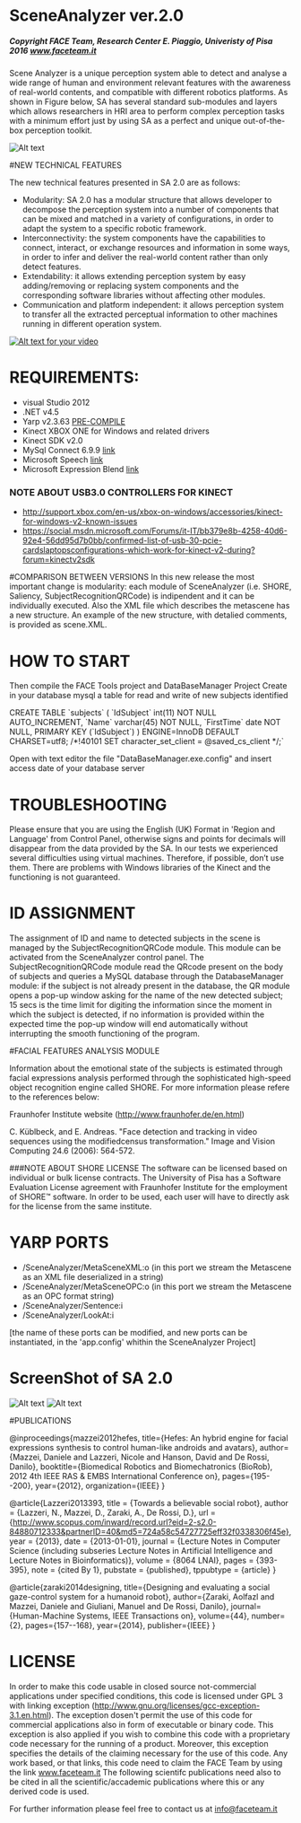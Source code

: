 ﻿# SceneAnalyzer ver.2.0
##### Copyright FACE Team, Research Center E. Piaggio, Univeristy of Pisa 2016 www.faceteam.it

Scene Analyzer is a unique perception system able to detect and analyse a wide range of human and environment relevant features with the awareness of real-world contents, and compatible with different robotics platforms. As shown in Figure below, SA has several standard sub-modules and layers which allows researchers in HRI area to perform complex perception tasks with a minimum effort just by using SA as a perfect and unique out-of-the-box perception toolkit.   

![Alt text](/SAdiagram.png?raw=true "SceneAnalyzer Architecture")



#NEW TECHNICAL FEATURES 

The new technical features presented in SA 2.0 are as follows: 
 * Modularity: SA 2.0  has a modular structure that allows developer to decompose the perception system into a number of components that can be mixed and matched in a variety of configurations, in order to adapt the system to a specific robotic framework.
 * Interconnectivity: the system components have the capabilities to connect, interact, or exchange resources and information in some ways, in order to infer and deliver the real-world content rather than only detect features.
 * Extendability: it allows extending perception system by easy adding/removing or replacing system components and the corresponding software libraries without affecting other modules.
 * Communication and platform independent: it allows perception system to transfer all the extracted perceptual information to other machines running in different operation system.

[![Alt text for your video](http://imgur.com/2oDiCsx.png)](https://www.youtube.com/watch?v=px3nTTn6sUw)

# REQUIREMENTS:
- visual Studio 2012
- .NET v4.5
- Yarp v2.3.63 [PRE-COMPILE](https://sourceforge.net/projects/yarp0/files/yarp2/yarp-2.3.63/windows/yarp_2.3.63_v11_x86_0.exe/download)
- Kinect XBOX ONE for Windows and related drivers
- Kinect SDK v2.0
- MySql Connect 6.9.9 [link](http://dev.mysql.com/downloads/file/?id=463758)
- Microsoft Speech [link](https://www.microsoft.com/en-us/download/confirmation.aspx?id=27225)
- Microsoft Expression Blend [link](https://www.microsoft.com/it-it/download/confirmation.aspx?id=10801)

### NOTE ABOUT USB3.0 CONTROLLERS FOR KINECT
- http://support.xbox.com/en-us/xbox-on-windows/accessories/kinect-for-windows-v2-known-issues
- https://social.msdn.microsoft.com/Forums/it-IT/bb379e8b-4258-40d6-92e4-56dd95d7b0bb/confirmed-list-of-usb-30-pcie-cardslaptopsconfigurations-which-work-for-kinect-v2-during?forum=kinectv2sdk

#COMPARISON BETWEEN VERSIONS
In this new release the most important change is modularity: each module of SceneAnalyzer (i.e. SHORE, Saliency, SubjectRecognitionQRCode) is indipendent and it can be individually executed. 
Also the XML file which describes the metascene has a new structure. An example of the new structure, with detalied comments, is provided as scene.XML.

# HOW TO START

Then compile the FACE Tools project and DataBaseManager Project
Create in your database mysql a table for read and write of new subjects identified

CREATE TABLE \`subjects\` ( 
	\`IdSubject\` int(11) NOT NULL AUTO_INCREMENT,
	\`Name\` varchar(45) NOT NULL,
	 \`FirstTime\` date NOT NULL, 
	PRIMARY KEY (\`IdSubject\`)
) ENGINE=InnoDB DEFAULT CHARSET=utf8;
/*!40101 SET character_set_client = @saved_cs_client */;`

Open with text editor the file "DataBaseManager.exe.config" and insert access date of your database server 

# TROUBLESHOOTING

Please ensure that you are using the English (UK) Format in 'Region and Language' from Control Panel, otherwise signs and points for decimals will disappear from the data provided by the SA.
In our tests we experienced several difficulties using virtual machines. Therefore, if possible, don’t use them. There are problems with Windows libraries of the Kinect and the functioning is not guaranteed.



# ID ASSIGNMENT

The assignment of ID and name to detected subjects in the scene is managed by the SubjectRecognitionQRCode module. This module can be activated from the SceneAnalyzer control panel.
The SubjectRecognitionQRCode module read the QRcode present on the body of subjects and queries a MySQL database through the DatabaseManager module: if the subject is not already present in the database, the QR module opens a pop-up window asking for the name of the new detected subject; 15 secs is the time limit for digiting the information since the moment in which the subject is detected, if no information is provided within the expected time the pop-up window will end automatically without interrupting the smooth functioning of the program.

#FACIAL FEATURES ANALYSIS MODULE

Information about the emotional state of the subjects is estimated through facial expressions analysis performed through the sophisticated high-speed object recognition engine called SHORE. For more information please refere to the references below: 

Fraunhofer Institute website (http://www.fraunhofer.de/en.html)

C. Küblbeck, and E. Andreas. "Face detection and tracking in video sequences using the modifiedcensus transformation." Image and Vision Computing 24.6 (2006): 564-572.


###NOTE ABOUT SHORE LICENSE
The software can be licensed based on individual or bulk license contracts. The University of Pisa has a Software Evaluation License agreement with Fraunhofer Institute  for the employment of SHORE™ software. 
In order to be used, each user will have to directly ask for the license from the same institute. 


# YARP PORTS

 - /SceneAnalyzer/MetaSceneXML:o (in this port we stream the Metascene as an XML file deserialized in a string)
 - /SceneAnalyzer/MetaSceneOPC:o (in this port we stream the Metascene as an OPC format string)
 - /SceneAnalyzer/Sentence:i
 - /SceneAnalyzer/LookAt:i

[the name of these ports can be modified, and new ports can be instantiated, in the 'app.config' whithin the SceneAnalyzer Project]

# ScreenShot of SA 2.0
![Alt text](/SAEA.png?raw=true "SceneAnalyzer Enviromental Analysis")
![Alt text](/SA_subjectAnalysis.png?raw=true "SceneAnalyzer Subject Analysis")


#PUBLICATIONS

@inproceedings{mazzei2012hefes,
  title={Hefes: An hybrid engine for facial expressions synthesis to control human-like androids and avatars},
  author={Mazzei, Daniele and Lazzeri, Nicole and Hanson, David and De Rossi, Danilo},
  booktitle={Biomedical Robotics and Biomechatronics (BioRob), 2012 4th IEEE RAS \& EMBS International Conference on},
  pages={195--200},
  year={2012},
  organization={IEEE}
}

@article{Lazzeri2013393,
	title = {Towards a believable social robot},
	author = {Lazzeri, N., Mazzei, D., Zaraki, A., De Rossi, D.},
	url = {http://www.scopus.com/inward/record.url?eid=2-s2.0-84880712333&partnerID=40&md5=724a58c54727725eff32f0338306f45e},
	year = {2013},
	date = {2013-01-01},
	journal = {Lecture Notes in Computer Science (including subseries Lecture Notes in Artificial Intelligence and Lecture Notes in Bioinformatics)},
	volume = {8064 LNAI},
	pages = {393-395},
	note = {cited By 1},
	pubstate = {published},
	tppubtype = {article}
}

@article{zaraki2014designing,
  title={Designing and evaluating a social gaze-control system for a humanoid robot},
  author={Zaraki, Aolfazl and Mazzei, Daniele and Giuliani, Manuel and De Rossi, Danilo},
  journal={Human-Machine Systems, IEEE Transactions on},
  volume={44},
  number={2},
  pages={157--168},
  year={2014},
  publisher={IEEE}
}

# LICENSE
In order to make this code usable in closed source not-commercial applications under specified conditions, this code is licensed under GPL 3 with linking exception (http://www.gnu.org/licenses/gcc-exception-3.1.en.html).
The exception dosen't permit the use of this code for commercial applications also in form of executable or binary code. 
This exception is also applied if you wish to combine this code with a proprietary code necessary for the running of a product.
Moreover, this exception specifies the details of the claiming necessary for the use of this code.
Any work based, or that links, this code need to claim the FACE Team by using the link www.faceteam.it
The following scientifc publications need also to be cited in all the scientific/accademic publications where this or any derived code is used.


For further information please feel free to contact us at info@faceteam.it

